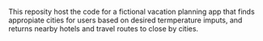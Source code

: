 This reposity host the code for a fictional vacation planning app that finds appropiate cities for users based on desired termperature imputs, and returns nearby hotels and travel routes to close by cities.
